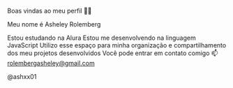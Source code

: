 Boas vindas ao meu perfil 💜💜

Meu nome é Asheley Rolemberg 

Estou estudando na Alura
Estou me desenvolvendo na linguagem JavaScript
Utilizo esse espaço para minha organização e compartilhamento dos meu projetos desenvolvidos
Você pode entrar em contato comigo 📫
rolembergasheley@gmail.com

@ashxx01
